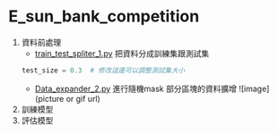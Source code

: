 # E_sun_bank_competition

1. 資料前處理
    * [train_test_spliter_1.py](https://github.com/a13140120a/E_sun_bank_competition/blob/master/data_process/train_test_spliter_1.py) 把資料分成訓練集跟測試集  
    ```py
   test_size = 0.3  # 修改這邊可以調整測試集大小
    ```
    * [Data_expander_2.py](https://github.com/a13140120a/E_sun_bank_competition/blob/master/data_process/Data_expander_2.py) 進行隨機mask 部分區塊的資料擴增
    ![image](picture or gif url)
2. 訓練模型
3. 評估模型
